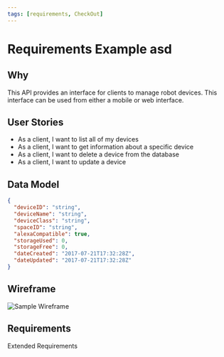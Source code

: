 ```yaml
---
tags: [requirements, CheckOut]
---
```


# Requirements Example asd

## Why 

This API provides an interface for clients to manage robot devices.  This interface can be used from either a mobile or web interface.

## User Stories

-   As a client, I want to list all of my devices 
-   As a client, I want to get information about a specific device
-   As a client, I want to delete a device from the database
-   As a client, I want to update a device

## Data Model

```json
{
  "deviceID": "string",
  "deviceName": "string",
  "deviceClass": "string",
  "spaceID": "string",
  "alexaCompatible": true,
  "storageUsed": 0,
  "storageFree": 0,
  "dateCreated": "2017-07-21T17:32:28Z",
  "dateUpdated": "2017-07-21T17:32:28Z"
}
```

## Wireframe

![Sample Wireframe]()

## Requirements

Extended Requirements